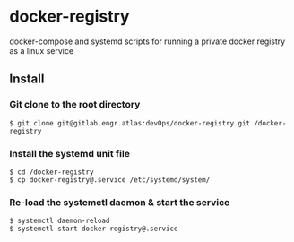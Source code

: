 # docker-registry

docker-compose and systemd scripts for running a private docker registry as a linux service

## Install

### Git clone to the root directory 

    $ git clone git@gitlab.engr.atlas:devOps/docker-registry.git /docker-registry
    
### Install the systemd unit file

    $ cd /docker-registry
    $ cp docker-registry@.service /etc/systemd/system/
    
### Re-load the systemctl daemon & start the service

    $ systemctl daemon-reload
    $ systemctl start docker-registry@.service